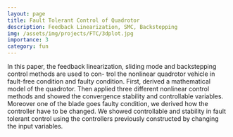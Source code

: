 ```yaml
---
layout: page
title: Fault Tolerant Control of Quadrotor
description: Feedback Linearization, SMC, Backstepping
img: /assets/img/projects/FTC/3dplot.jpg
importance: 3
category: fun
---
```


In this paper, the feedback linearization, sliding mode and backstepping control methods are used to con- trol the nonlinear quadrotor vehicle in fault-free condition and faulty condition. First, derived a mathematical model of the quadrotor. Then applied three different nonlinear control methods and showed the convergence stability and controllable variables. Moreover one of the blade goes faulty condition, we derived how the controller have to be changed. We showed controllable and stability in fault tolerant control using the controllers previously constructed by changing the input variables.

